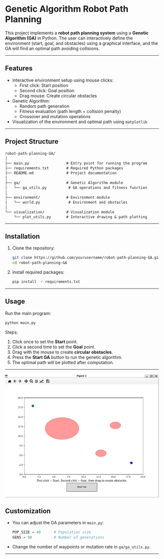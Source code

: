# Genetic Algorithm Robot Path Planning

This project implements a **robot path planning system** using a **Genetic Algorithm (GA)** in Python. The user can interactively define the environment (start, goal, and obstacles) using a graphical interface, and the GA will find an optimal path avoiding collisions.

---

## Features

- Interactive environment setup using mouse clicks:
  - First click: Start position
  - Second click: Goal position
  - Drag mouse: Create circular obstacles
- Genetic Algorithm:
  - Random path generation
  - Fitness evaluation (path length + collision penalty)
  - Crossover and mutation operations
- Visualization of the environment and optimal path using `matplotlib`

---

## Project Structure

```
robot-path-planning-GA/
│
├── main.py                 # Entry point for running the program
├── requirements.txt        # Required Python packages
├── README.md               # Project documentation
│
├── ga/                     # Genetic Algorithm module
│   └── ga_utils.py          # GA operations and fitness function
│
├── environment/            # Environment module
│   └── world.py             # Environment and obstacles
│
└── visualization/          # Visualization module
    └── plot_utils.py       # Interactive drawing & path plotting
```

---

## Installation

1. Clone the repository:

   ```bash
   git clone https://github.com/yourusername/robot-path-planning-GA.git
   cd robot-path-planning-GA
   ```

2. Install required packages:

   ```bash
   pip install -r requirements.txt
   ```

---

## Usage

Run the main program:

```bash
python main.py
```

Steps:

1. Click once to set the **Start** point.
2. Click a second time to set the **Goal** point.
3. Drag with the mouse to create **circular obstacles**.
4. Press the **Start GA** button to run the genetic algorithm.
5. The optimal path will be plotted after computation.

---
![Alt text](img/env.JPG)

## Customization

- You can adjust the GA parameters in `main.py`:
  ```python
  POP_SIZE = 40      # Population size
  GENS = 80          # Number of generations
  ```
- Change the number of waypoints or mutation rate in `ga/ga_utils.py`.

---
